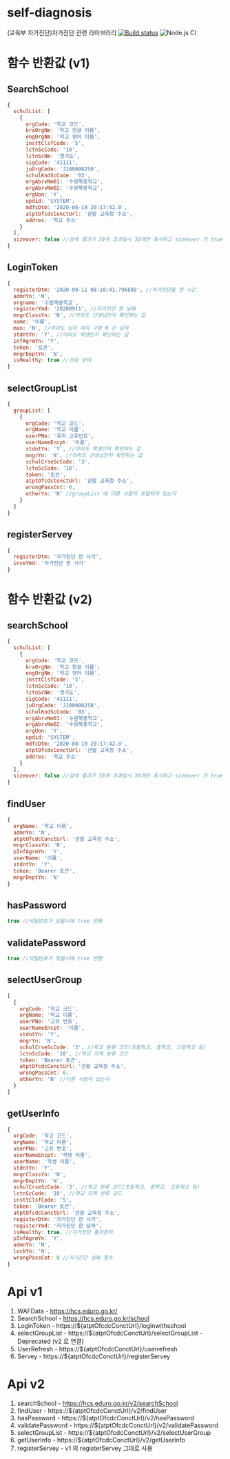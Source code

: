 # self-diagnosis
(교육부 자가진단)자가진단 관련 라이브러리
[![Build status](https://ci.appveyor.com/api/projects/status/d0el54x5849l9jpf?svg=true)](https://ci.appveyor.com/project/rmagur1203/self-diagnosis)
![Node.js CI](https://github.com/rmagur1203/self-diagnosis/workflows/Node.js%20CI/badge.svg)

# 함수 반환값 (v1)
## SearchSchool
```js
{
  schulList: [
    {
      orgCode: '학교 코드',
      kraOrgNm: '학교 한글 이름',
      engOrgNm: '학교 영어 이름',
      insttClsfCode: '5',
      lctnScCode: '10',
      lctnScNm: '경기도',
      sigCode: '41111',
      juOrgCode: 'J100000250',
      schulKndScCode: '03',
      orgAbrvNm01: '수원북중학교',
      orgAbrvNm02: '수원북중학교',
      orgUon: 'Y',
      updid: 'SYSTEM',
      mdfcDtm: '2020-08-19 20:17:42.0',
      atptOfcdcConctUrl: '관할 교육청 주소',
      addres: '학교 주소'
    }
  ],
  sizeover: false //검색 결과가 30개 초과일시 30개만 표시하고 sizeover 가 true 가 됨
}
```
## LoginToken
```js
{
  registerDtm: '2020-09-11 08:10:41.796889', //자가진단을 한 시간
  admnYn: 'N',
  orgname: '수원북중학교',
  registerYmd: '20200911', //자가진단 한 날짜
  mngrClassYn: 'N', //아마도 선생님인지 확인하는 값
  name: '이름',
  man: 'N', //아마도 남자 여자 구분 N 은 남자
  stdntYn: 'Y', //아마도 학생인지 확인하는 값
  infAgrmYn: 'Y',
  token: '토큰',
  mngrDeptYn: 'N',
  isHealthy: true //건강 상태
}
```
## selectGroupList
```js
{
  groupList: [
    {
      orgCode: '학교 코드',
      orgName: '학교 이름',
      userPNo: '유저 고유번호',
      userNameEncpt: '이름',
      stdntYn: 'Y', //아마도 학생인지 확인하는 값
      mngrYn: 'N', //아마도 선생님인지 확인하는 값
      schulCrseScCode: '3',
      lctnScCode: '10',
      token: '토큰',
      atptOfcdcConctUrl: '관할 교육청 주소',
      wrongPassCnt: 0,
      otherYn: 'N' //groupList 에 다른 사람이 포함되어 있는지
    }
  ]
}
```
## registerServey
```js
{
  registerDtm: '자가진단 한 시각',
  inveYmd: '자가진단 한 시각'
}
```

# 함수 반환값 (v2)
## searchSchool
```js
{
  schulList: [
    {
      orgCode: '학교 코드',
      kraOrgNm: '학교 한글 이름',
      engOrgNm: '학교 영어 이름',
      insttClsfCode: '5',
      lctnScCode: '10',
      lctnScNm: '경기도',
      sigCode: '41111',
      juOrgCode: 'J100000250',
      schulKndScCode: '03',
      orgAbrvNm01: '수원북중학교',
      orgAbrvNm02: '수원북중학교',
      orgUon: 'Y',
      updid: 'SYSTEM',
      mdfcDtm: '2020-08-19 20:17:42.0',
      atptOfcdcConctUrl: '관할 교육청 주소',
      addres: '학교 주소'
    }
  ],
  sizeover: false //검색 결과가 30개 초과일시 30개만 표시하고 sizeover 가 true 가 됨
}
```
## findUser
```js
{
  orgName: '학교 이름',
  admnYn: 'N',
  atptOfcdcConctUrl: '관할 교육청 주소',
  mngrClassYn: 'N',
  pInfAgrmYn: 'Y',
  userName: '이름',
  stdntYn: 'Y',
  token: 'Bearer 토큰',
  mngrDeptYn: 'N'
}
```
## hasPassword
```js
true //비밀번호가 있을시에 true 반환
```
## validatePassword
```js
true //비밀번호가 맞을시에 true 반환
```
## selectUserGroup
```js
[
  {
    orgCode: '학교 코드',
    orgName: '학교 이름',
    userPNo: '고유 번호',
    userNameEncpt: '이름',
    stdntYn: 'Y',
    mngrYn: 'N',
    schulCrseScCode: '3', //학교 분류 코드(초등학교, 중학교, 고등학교 등)
    lctnScCode: '10', //학교 지역 분류 코드
    token: 'Bearer 토큰',
    atptOfcdcConctUrl: '관할 교육청 주소',
    wrongPassCnt: 0,
    otherYn: 'N' //다른 사람이 있는지
  }
]
```
## getUserInfo
```js
{
  orgCode: '학교 코드',
  orgName: '학교 이름',
  userPNo: '고유 번호',
  userNameEncpt: '학생 이름',
  userName: '학생 이름',
  stdntYn: 'Y',
  mngrClassYn: 'N',
  mngrDeptYn: 'N',
  schulCrseScCode: '3', //학교 분류 코드(초등학교, 중학교, 고등학교 등)
  lctnScCode: '10', //학교 지역 분류 코드
  insttClsfCode: '5',
  token: 'Bearer 토큰',
  atptOfcdcConctUrl: '관할 교육청 주소',
  registerDtm: '자가진단 한 시각',
  registerYmd: '자가진단 한 날짜',
  isHealthy: true, //자가진단 통과한지
  pInfAgrmYn: 'Y',
  admnYn: 'N',
  lockYn: 'N',
  wrongPassCnt: 0 //자가진단 실패 횟수
}
```

# Api v1
1. WAFData - https://hcs.eduro.go.kr/
2. SearchSchool - https://hcs.eduro.go.kr/school
3. LoginToken - https://${atptOfcdcConctUrl}/loginwithschool
4. selectGroupList - https://${atptOfcdcConctUrl}/selectGroupList - Deprecated (v2 로 연결)
5. UserRefresh - https://${atptOfcdcConctUrl}/userrefresh
6. Servey - https://${atptOfcdcConctUrl}/registerServey

# Api v2
1. searchSchool - https://hcs.eduro.go.kr/v2/searchSchool
2. findUser - https://${atptOfcdcConctUrl}/v2/findUser
3. hasPassword - https://${atptOfcdcConctUrl}/v2/hasPassword
4. validatePassword - https://${atptOfcdcConctUrl}/v2/validatePassword
5. selectGroupList - https://${atptOfcdcConctUrl}/v2/selectUserGroup
6. getUserInfo - https://${atptOfcdcConctUrl}/v2/getUserInfo
7. registerServey - v1 의 registerServey 그대로 사용
